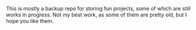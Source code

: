 This is mostly a backup repo for storing fun projects, some of which are still works in progress. Not my best work, as some of them are pretty old, but I hope you like them.
